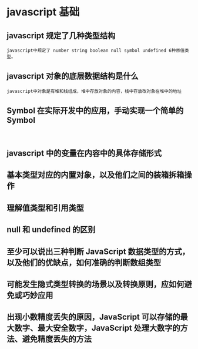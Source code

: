 # javascript 基础

## javascript 规定了几种类型结构

```
javascript中规定了 number string boolean null symbol undefined 6种原值类型。
```

## javascript 对象的底层数据结构是什么

```
javascript中对象是有堆和栈组成，堆中存放对象的内容，栈中存放改对象在堆中的地址
```

## Symbol 在实际开发中的应用，手动实现一个简单的 Symbol

```


```

## javascript 中的变量在内容中的具体存储形式

## 基本类型对应的内置对象，以及他们之间的装箱拆箱操作

## 理解值类型和引用类型

## null 和 undefined 的区别

## 至少可以说出三种判断 JavaScript 数据类型的方式，以及他们的优缺点，如何准确的判断数组类型

## 可能发生隐式类型转换的场景以及转换原则，应如何避免或巧妙应用

## 出现小数精度丢失的原因，JavaScript 可以存储的最大数字、最大安全数字，JavaScript 处理大数字的方法、避免精度丢失的方法
